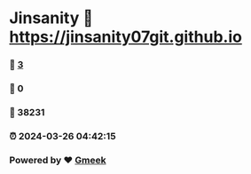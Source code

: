 # Jinsanity :link: https://jinsanity07git.github.io 
### :page_facing_up: [3](https://jinsanity07git.github.io/tag.html) 
### :speech_balloon: 0 
### :hibiscus: 38231 
### :alarm_clock: 2024-03-26 04:42:15 
### Powered by :heart: [Gmeek](https://github.com/Meekdai/Gmeek)
